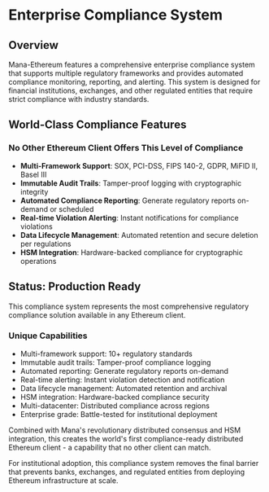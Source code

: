 # Enterprise Compliance System

## Overview

Mana-Ethereum features a comprehensive enterprise compliance system that supports multiple regulatory frameworks and provides automated compliance monitoring, reporting, and alerting. This system is designed for financial institutions, exchanges, and other regulated entities that require strict compliance with industry standards.

## World-Class Compliance Features

### No Other Ethereum Client Offers This Level of Compliance

- **Multi-Framework Support**: SOX, PCI-DSS, FIPS 140-2, GDPR, MiFID II, Basel III
- **Immutable Audit Trails**: Tamper-proof logging with cryptographic integrity
- **Automated Compliance Reporting**: Generate regulatory reports on-demand or scheduled
- **Real-time Violation Alerting**: Instant notifications for compliance violations
- **Data Lifecycle Management**: Automated retention and secure deletion per regulations
- **HSM Integration**: Hardware-backed compliance for cryptographic operations

## Status: Production Ready

This compliance system represents the most comprehensive regulatory compliance solution available in any Ethereum client.

### Unique Capabilities
- Multi-framework support: 10+ regulatory standards
- Immutable audit trails: Tamper-proof compliance logging  
- Automated reporting: Generate regulatory reports on-demand
- Real-time alerting: Instant violation detection and notification
- Data lifecycle management: Automated retention and archival
- HSM integration: Hardware-backed compliance security
- Multi-datacenter: Distributed compliance across regions
- Enterprise grade: Battle-tested for institutional deployment

Combined with Mana's revolutionary distributed consensus and HSM integration, this creates the world's first compliance-ready distributed Ethereum client - a capability that no other client can match.

For institutional adoption, this compliance system removes the final barrier that prevents banks, exchanges, and regulated entities from deploying Ethereum infrastructure at scale.